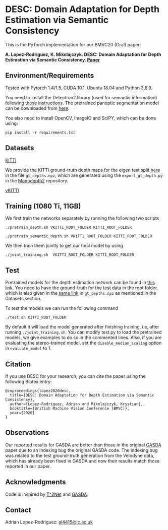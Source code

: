 # DESC: Domain Adaptation for Depth Estimation via Semantic Consistency
This is the PyTorch implementation for our BMVC20 (Oral) paper:

**A. Lopez-Rodriguez, K. Mikolajczyk. DESC: Domain Adaptation for Depth Estimation via Semantic Consistency. [Paper](https://www.bmvc2020-conference.com/assets/papers/0122.pdf)**


## Environment/Requirements
Tested with Pytorch 1.4/1.5, CUDA 10.1, Ubuntu 18.04 and Python 3.6.9.

You need to install the Detectron2 library (used for semantic information) following [these instructions](https://github.com/facebookresearch/detectron2/blob/master/INSTALL.md). The pretrained panoptic segmentation model can be downloaded from [here](https://dl.fbaipublicfiles.com/detectron2/COCO-PanopticSegmentation/panoptic_fpn_R_101_3x/139514519/model_final_cafdb1.pkl).

You also need to install OpenCV, ImageIO and SciPY, which can be done using:

`pip install -r requirements.txt`
 
## Datasets
[KITTI](http://www.cvlibs.net/datasets/kitti/raw_data.php)

We provide the KITTI ground-truth depth maps for the eigen test split [here](https://imperialcollegelondon.box.com/s/l94jgky0i30mx3vbblk43absl5f9jv3c) in the file `gt_depths.npz`, which are generated using the `export_gt_depth.py` in the [Monodepth2](https://github.com/nianticlabs/monodepth2) repository.

[vKITTI](https://europe.naverlabs.com/Research/Computer-Vision/Proxy-Virtual-Worlds/)


## Training (1080 Ti, 11GB)
We first train the networks separately by running the following two scripts

`./pretrain_depth.sh VKITTI_ROOT_FOLDER KITTI_ROOT_FOLDER`

`./pretrain_semantic_depth.sh VKITTI_ROOT_FOLDER KITTI_ROOT_FOLDER`

We then train them jointly to get our final model by using

`./joint_training.sh  VKITTI_ROOT_FOLDER KITTI_ROOT_FOLDER`

## Test
Pretrained models for the depth estimation network can be found in [this link](https://imperialcollegelondon.box.com/s/l94jgky0i30mx3vbblk43absl5f9jv3c). You need to have the ground-truth for the test data in the root folder, which is also given in the [same link](https://imperialcollegelondon.box.com/s/l94jgky0i30mx3vbblk43absl5f9jv3c) in `gt_depths.npz` as mentioned in the Datasets section.

To test the models we can run the following command

`./test.sh KITTI_ROOT_FOLDER`

By default it will load the model generated after finishing training, i.e, after running `./joint_training.sh`. You can modify test.py to load the pretrained models, we give examples to do so in the commented lines. Also, if you are evaluating the stereo-trained model, set the `disable_median_scaling` option in `evaluate_model` to 1.


## Citation
If you use DESC for your research, you can cite the paper using the following Bibtex entry:
```
@inproceedings{lopez2020desc,
  title={DESC: Domain Adaptation for Depth Estimation via Semantic Consistency},
  author={Lopez-Rodriguez, Adrian and Mikolajczyk, Krystian},
  booktitle={British Machine Vision Conference (BMVC)},
  year={2020}
}
```

## Observations
Our reported results for GASDA are better than those in the original [GASDA](https://arxiv.org/abs/1904.01870) paper due to an indexing bug the original GASDA code. The indexing bug was related to the test ground-truth generation from the Velodyne data, which has already been fixed in GASDA and now their results match those reported in our paper.

## Acknowledgments
Code is inspired by [T^2Net](https://github.com/lyndonzheng/Synthetic2Realistic) and [GASDA](https://github.com/sshan-zhao/GASDA).

## Contact
Adrian Lopez-Rodriguez: al4415@ic.ac.uk
